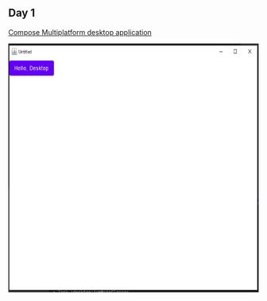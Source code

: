## Day 1

[Compose Multiplatform desktop application](https://github.com/JetBrains/compose-multiplatform-desktop-template#readme)

<img alt="Create new project 1" src="readme_images/hello_desktop.png" height="500" />